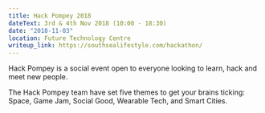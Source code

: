 ```yaml
---
title: Hack Pompey 2018
dateText: 3rd & 4th Nov 2018 (10:00 - 18:30)
date: "2018-11-03"
location: Future Technology Centre
writeup_link: https://southsealifestyle.com/hackathon/
---
```


Hack Pompey is a social event open to everyone looking to learn, hack and meet new people.

The Hack Pompey team have set five themes to get your brains ticking: Space, Game Jam, Social Good, Wearable Tech, and Smart Cities.
